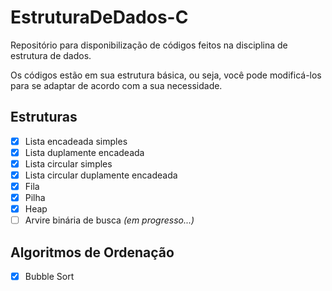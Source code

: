 # EstruturaDeDados-C
 <p>
    Repositório para disponibilização de códigos feitos na disciplina  de estrutura de dados.
 </p>
 
 <p>
    Os códigos estão em sua estrutura básica, ou seja, você pode modificá-los para se adaptar de acordo com a sua necessidade.
 </p>
 
 ## Estruturas
 - [x] Lista encadeada simples
 - [x] Lista duplamente encadeada
 - [x] Lista circular simples
 - [x] Lista circular duplamente encadeada
 - [x] Fila
 - [x] Pilha
 - [x] Heap 
 - [ ] Arvire binária de busca *(em progresso...)*

 ## Algoritmos de Ordenação
 - [x] Bubble Sort
